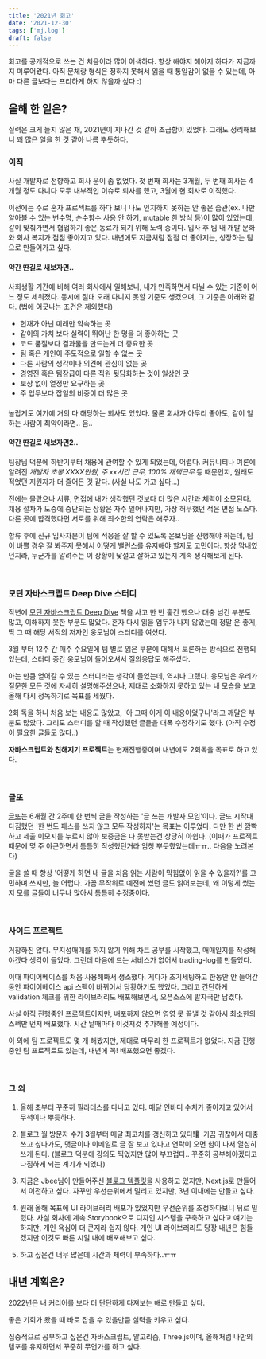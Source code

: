 ```yaml
---
title: '2021년 회고'
date: '2021-12-30'
tags: ['mj.log']
draft: false
---
```


회고를 공개적으로 쓰는 건 처음이라 많이 어색하다. 항상 해야지 해야지 하다가 지금까지 미루어왔다. 아직 문체랑 형식은 정하지 못해서 읽을 때 통일감이 없을 수 있는데, 아마 다른 글보다는 프리하게 하지 않을까 싶다 :)

## 올해 한 일은?

실력은 크게 늘지 않은 채, 2021년이 지나간 것 같아 조급함이 있었다. 그래도 정리해보니 꽤 많은 일을 한 것 같아 나름 뿌듯하다.

### 이직

사실 개발자로 전향하고 회사 운이 좀 없었다. 첫 번째 회사는 3개월, 두 번째 회사는 4개월 정도 다니다 모두 내부적인 이슈로 퇴사를 했고, 3월에 현 회사로 이직했다.

이전에는 주로 혼자 프로젝트를 하다 보니 나도 인지하지 못하는 안 좋은 습관(ex. 나만 알아볼 수 있는 변수명, 순수함수 사용 안 하기, mutable 한 방식 등)이 많이 있었는데, 같이 맞춰가면서 협업하기 좋은 동료가 되기 위해 노력 중이다. 입사 후 팀 내 개발 문화와 회사 복지가 점점 좋아지고 있다. 내년에도 지금처럼 점점 더 좋아지는, 성장하는 팀으로 만들어가고 싶다.

#### 약간 딴길로 새보자면..

사회생활 기간에 비해 여러 회사에서 일해보니, 내가 만족하면서 다닐 수 있는 기준이 어느 정도 세워졌다. 동시에 절대 오래 다니지 못할 기준도 생겼으며, 그 기준은 아래와 같다. (법에 어긋나는 조건은 제외했다)

<div style='margin-bottom: 20px'>
  <ul>
    <li>현재가 아닌 미래만 약속하는 곳</li>
    <li>같이의 가치 보다 실력이 뛰어난 한 명을 더 좋아하는 곳</li>
    <li>코드 품질보다 결과물을 만드는게 더 중요한 곳</li>
    <li>팀 혹은 개인이 주도적으로 일할 수 없는 곳</li>
    <li>다른 사람의 생각이나 의견에 관심이 없는 곳</li>
    <li>경영진 혹은 팀장급이 다른 직원 뒷담화하는 것이 일상인 곳</li>
    <li>보상 없이 열정만 요구하는 곳</li>
    <li>주 업무보다 잡일의 비중이 더 많은 곳</li>
  </ul>
</div>

놀랍게도 여기에 거의 다 해당하는 회사도 있었다. 물론 회사가 아무리 좋아도, 같이 일하는 사람이 최악이라면.. 음..

#### 약간 딴길로 새보자면2..

팀장님 덕분에 하반기부터 채용에 관여할 수 있게 되었는데, 어렵다. 커뮤니티나 여론에 알려진 _개발자 초봉 XXXX만원, 주 xx시간 근무, 100% 재택근무_ 등 때문인지, 원래도 적었던 지원자가 더 줄어든 것 같다. (사실 나도 가고 싶다...)

전에는 몰랐으나 서류, 면접에 내가 생각했던 것보다 더 많은 시간과 체력이 소모된다. 채용 절차가 도중에 중단되는 상황은 자주 일어나지만, 가장 허무했던 적은 면접 노쇼다. 다른 곳에 합격했다면 서로를 위해 최소한의 연락은 해주자..

합류 후에 신규 입사자분이 팀에 적응을 잘 할 수 있도록 온보딩을 진행해야 하는데, 팀이 바쁠 경우 잘 봐주지 못해서 어떻게 밸런스를 유지해야 할지도 고민이다. 항상 막내였던지라, 누군가를 알려주는 이 상황이 낯설고 잘하고 있는지 계속 생각해보게 된다.

<br>

### 모던 자바스크립트 Deep Dive 스터디

작년에 <a href="http://www.yes24.com/Product/Goods/92742567" target="_blank">모던 자바스크립트 Deep Dive</a> 책을 사고 한 번 훑긴 했으나 대충 넘긴 부분도 많고, 이해하지 못한 부분도 많았다. 혼자 다시 읽을 엄두가 나지 않았는데 정말 운 좋게, 딱 그 때 해당 서적의 저자인 웅모님이 스터디를 여셨다.

3월 부터 12주 간 매주 수요일에 팀 별로 읽은 부분에 대해서 토론하는 방식으로 진행되었는데, 스터디 중간 웅모님이 들어오셔서 질의응답도 해주셨다.

아는 만큼 얻어갈 수 있는 스터디라는 생각이 들었는데, 역시나 그랬다. 웅모님은 우리가 질문한 모든 것에 자세히 설명해주셨으나, 제대로 소화하지 못하고 있는 내 모습을 보고 올해 다시 정독하기로 목표를 세웠다.

2회 독을 하니 처음 보는 내용도 많았고, '아 그때 이게 이 내용이었구나'라고 깨달은 부분도 많았다. 그리도 스터디를 할 때 작성했던 글들을 대폭 수정하기도 했다. (아직 수정이 필요한 글들도 많다..)

**자바스크립트와 친해지기 프로젝트**는 현재진행중이며 내년에도 2회독을 목표로 하고 있다.

<br>

### 글또

<a href="https://www.facebook.com/groups/geultto" target="_blank">글또</a>는 6개월 간 2주에 한 번씩 글을 작성하는 '글 쓰는 개발자 모임'이다. 글또 시작때 다짐했던 '한 번도 패스를 쓰지 않고 모두 작성하자'는 목표는 이루었다. 다만 한 번 깜빡하고 제출 이모지를 누르지 않아 보증금은 다 못받는건 상당히 아쉽다. (이때가 프로젝트 때문에 몇 주 야근하면서 틈틈히 작성했던거라 엄청 뿌듯했었는데ㅠㅠ.. 다음을 노려본다)

글을 쓸 때 항상 '어떻게 하면 내 글을 처음 읽는 사람이 막힘없이 읽을 수 있을까?'를 고민하며 쓰지만, 늘 어렵다. 가끔 무작위로 예전에 썼던 글도 읽어보는데, 왜 이렇게 썼는지 모를 글들이 너무나 많아서 틈틈히 수정중이다.

<br>

### 사이드 프로젝트

거창하진 않다. 무지성매매를 하지 않기 위해 차트 공부를 시작했고, 매매일지를 작성해야겠다 생각이 들었다. 그런데 마음에 드는 서비스가 없어서 trading-log를 만들었다.

이때 파이어베이스를 처음 사용해봐서 생소했다. 게다가 초기세팅하고 한동안 안 들어간 동안 파이어베이스 api 스펙이 바뀌어서 당황하기도 했었다. 그리고 간단하게 validation 체크를 위한 라이브러리도 배포해보면서, 오픈소스에 발자국만 남겼다.

사실 아직 진행중인 프로젝트이지만, 배포하지 않으면 영영 못 끝낼 것 같아서 최소한의 스펙만 먼저 배포했다. 시간 날때마다 이것저것 추가해볼 예정이다.

이 외에 팀 프로젝트도 몇 개 해봤지만, 제대로 마무리 한 프로젝트가 없었다. 지금 진행중인 팀 프로젝트도 있는데, 내년에 꼭! 배포했으면 좋겠다.

<br>

### 그 외

1. 올해 초부터 꾸준히 필라테스를 다니고 있다. 매달 인바디 수치가 좋아지고 있어서 무척이나 뿌듯하다.

2. <span style="font-weight: 500;">블로그 월 방문자 수가 3월부터 매달 최고치를 갱신하고 있다!</span>:tada: &nbsp;가끔 귀찮아서 대충쓰고 싶다가도, 댓글이나 이메일로 글 잘 보고 있다고 연락이 오면 힘이 나서 열심히 쓰게 된다. <span class="small">(블로그 덕분에 강의도 찍었지만 많이 부끄럽다.. 꾸준히 공부해야겠다고 다짐하게 되는 계기가 되었다)</span>

3. 지금은 Jbee님이 만들어주신 <a href="https://github.com/JaeYeopHan/gatsby-starter-bee" target="_blank">블로그 템플릿</a>을 사용하고 있지만, Next.js로 만들어서 이전하고 싶다. 자꾸만 우선순위에서 밀리고 있지만, 3년 이내에는 만들고 싶다.

4. 원래 올해 목표에 UI 라이브러리 배포가 있었지만 우선순위를 조정하다보니 뒤로 밀렸다. 사실 회사에 계속 Storybook으로 디자인 시스템을 구축하고 싶다고 얘기는 하지만, 개인 욕심이 더 큰지라 쉽지 않다. 개인 UI 라이브러리도 당장 내년은 힘들겠지만 이것도 빠른 시일 내에 배포해보고 싶다.

5. 하고 싶은건 너무 많은데 시간과 체력이 부족하다..ㅠㅠ

## 내년 계획은?

2022년은 내 커리어를 보다 더 단단하게 다져보는 해로 만들고 싶다.

좋은 기회가 왔을 때 바로 잡을 수 있을만큼 실력을 키우고 싶다.

집중적으로 공부하고 싶은건 자바스크립트, 알고리즘, Three.js이며, 올해처럼 나만의 템포를 유지하면서 꾸준히 무언가를 하고 싶다.

